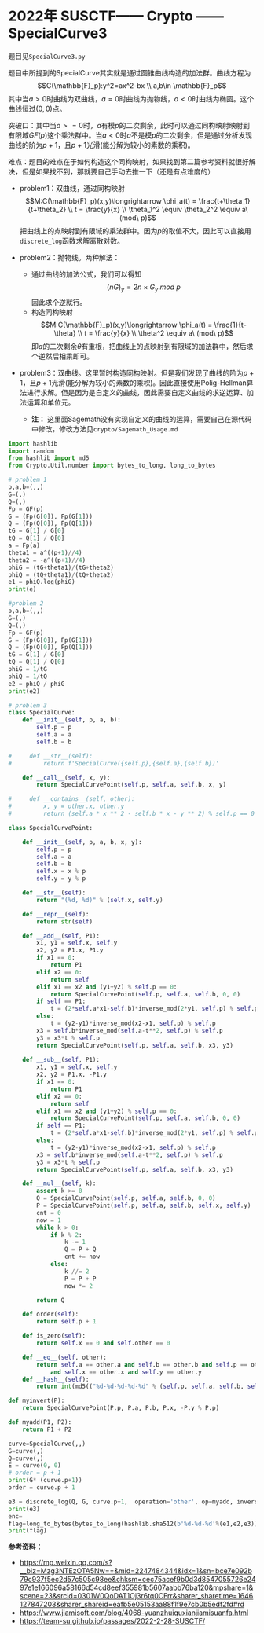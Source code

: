 # 2022年 SUSCTF—— Crypto —— SpecialCurve3

题目见`SpecialCurve3.py`

题目中所提到的SpecialCurve其实就是通过圆锥曲线构造的加法群。曲线方程为$$C(\mathbb{F}_p):y^2=ax^2-bx \\ a,b\in \mathbb{F}_p$$ 其中当$a>0$时曲线为双曲线，$a=0$时曲线为抛物线，$a<0$时曲线为椭圆。这个曲线恒过$(0,0)$点。

突破口：其中当$a >=0$时，$a$有模$p$的二次剩余，此时可以通过同构映射映射到有限域$GF(p)$这个乘法群中。当$a<0$时$a$不是模$p$的二次剩余，但是通过分析发现曲线的阶为$p+1$，且$p+1$光滑(能分解为较小的素数的乘积)。

难点：题目的难点在于如何构造这个同构映射，如果找到第二篇参考资料就很好解决，但是如果找不到，那就要自己手动去推一下（还是有点难度的）

* problem1：双曲线，通过同构映射$$M:C(\mathbb{F}_p)(x,y)\longrightarrow \phi_a(t) = \frac{t+\theta_1}{t+\theta_2} \\ t = \frac{y}{x} \\ \theta_1^2 \equiv \theta_2^2 \equiv a\ (mod\ p)$$ 把曲线上的点映射到有限域的乘法群中。因为$p$的取值不大，因此可以直接用`discrete_log`函数求解离散对数。

* problem2：抛物线。两种解法：
  * 通过曲线的加法公式，我们可以得知$$(nG)_y = 2n\times G_y\ mod\ p$$ 因此求个逆就行。
  * 构造同构映射$$M:C(\mathbb{F}_p)(x,y)\longrightarrow \phi_a(t) = \frac{1}{t-\theta} \\ t = \frac{y}{x} \\ \theta^2 \equiv a\ (mod\ p)$$ 即$a$的二次剩余$\theta$有重根，把曲线上的点映射到有限域的加法群中，然后求个逆然后相乘即可。

* problem3：双曲线。这里暂时构造同构映射。但是我们发现了曲线的阶为$p+1$，且$p+1$光滑(能分解为较小的素数的乘积)。因此直接使用Polig-Hellman算法进行求解。但是因为是自定义的曲线，因此需要自定义曲线的求逆运算、加法运算和单位元。
  * **注：** 这里面Sagemath没有实现自定义的曲线的运算，需要自己在源代码中修改，修改方法见`crypto/Sagemath_Usage.md`

```python
import hashlib
import random
from hashlib import md5
from Crypto.Util.number import bytes_to_long, long_to_bytes

# problem 1
p,a,b=(,,)
G=(,)
Q=(,)
Fp = GF(p)
G = (Fp(G[0]), Fp(G[1]))
Q = (Fp(Q[0]), Fp(Q[1]))
tG = G[1] / G[0]
tQ = Q[1] / Q[0]
a = Fp(a)
theta1 = a^((p+1)//4)
theta2 = -a^((p+1)//4)
phiG = (tG+theta1)/(tG+theta2)
phiQ = (tQ+theta1)/(tQ+theta2)
e1 = phiQ.log(phiG)
print(e)

#problem 2
p,a,b=(,,)
G=(,)
Q=(,)
Fp = GF(p)
G = (Fp(G[0]), Fp(G[1]))
Q = (Fp(Q[0]), Fp(Q[1]))
tG = G[1] / G[0]
tQ = Q[1] / Q[0]
phiG = 1/tG
phiQ = 1/tQ
e2 = phiQ / phiG
print(e2)

# problem 3
class SpecialCurve:
    def __init__(self, p, a, b):
        self.p = p
        self.a = a
        self.b = b

#     def __str__(self):
#         return f'SpecialCurve({self.p},{self.a},{self.b})'

    def __call__(self, x, y):
        return SpecialCurvePoint(self.p, self.a, self.b, x, y)

#     def __contains__(self, other):
#         x, y = other.x, other.y
#         return (self.a * x ** 2 - self.b * x - y ** 2) % self.p == 0

class SpecialCurvePoint:

    def __init__(self, p, a, b, x, y):
        self.p = p
        self.a = a
        self.b = b
        self.x = x % p
        self.y = y % p

    def __str__(self):
        return "(%d, %d)" % (self.x, self.y)

    def __repr__(self):
        return str(self)

    def __add__(self, P1):
        x1, y1 = self.x, self.y
        x2, y2 = P1.x, P1.y
        if x1 == 0:
            return P1
        elif x2 == 0:
            return self
        elif x1 == x2 and (y1+y2) % self.p == 0:
            return SpecialCurvePoint(self.p, self.a, self.b, 0, 0)
        if self == P1:
            t = (2*self.a*x1-self.b)*inverse_mod(2*y1, self.p) % self.p
        else:
            t = (y2-y1)*inverse_mod(x2-x1, self.p) % self.p
        x3 = self.b*inverse_mod(self.a-t**2, self.p) % self.p
        y3 = x3*t % self.p
        return SpecialCurvePoint(self.p, self.a, self.b, x3, y3)
    
    def __sub__(self, P1):
        x1, y1 = self.x, self.y
        x2, y2 = P1.x, -P1.y
        if x1 == 0:
            return P1
        elif x2 == 0:
            return self
        elif x1 == x2 and (y1+y2) % self.p == 0:
            return SpecialCurvePoint(self.p, self.a, self.b, 0, 0)
        if self == P1:
            t = (2*self.a*x1-self.b)*inverse_mod(2*y1, self.p) % self.p
        else:
            t = (y2-y1)*inverse_mod(x2-x1, self.p) % self.p
        x3 = self.b*inverse_mod(self.a-t**2, self.p) % self.p
        y3 = x3*t % self.p
        return SpecialCurvePoint(self.p, self.a, self.b, x3, y3)

    def __mul__(self, k):
        assert k >= 0
        Q = SpecialCurvePoint(self.p, self.a, self.b, 0, 0)
        P = SpecialCurvePoint(self.p, self.a, self.b, self.x, self.y)
        cnt = 0
        now = 1
        while k > 0:
            if k % 2:
                k -= 1
                Q = P + Q
                cnt += now
            else:
                k //= 2
                P = P + P
                now *= 2

        return Q

    def order(self):
        return self.p + 1

    def is_zero(self):
        return self.x == 0 and self.other == 0

    def __eq__(self, other):
        return self.a == other.a and self.b == other.b and self.p == other.p \
            and self.x == other.x and self.y == other.y
    def __hash__(self):
        return int(md5(("%d-%d-%d-%d-%d" % (self.p, self.a, self.b, self.x, self.y)).encode()).hexdigest(), 16)

def myinvert(P):
    return SpecialCurvePoint(P.p, P.a, P.b, P.x, -P.y % P.p)

def myadd(P1, P2):
    return P1 + P2

curve=SpecialCurve(,,)
G=curve(,)
Q=curve(,)
E = curve(0, 0)
# order = p + 1
print(G* (curve.p+1))
order = curve.p + 1

e3 = discrete_log(Q, G, curve.p+1,  operation='other', op=myadd, inverse=myinvert, identity=E)
print(e3)
enc=
flag=long_to_bytes(bytes_to_long(hashlib.sha512(b'%d-%d-%d'%(e1,e2,e3)).digest())^^enc)
print(flag)
```

**参考资料：**
* https://mp.weixin.qq.com/s?__biz=Mzg3NTEzOTA5Nw==&mid=2247484344&idx=1&sn=bce7e092b79c937f5ec2d57c505c98ee&chksm=cec75acef9b0d3d8547055726e2497e1e166096a58166d54cd8eef355981b5607aabb76ba120&mpshare=1&scene=23&srcid=0301W0QoDAT1Oj3r6tq0CFrr&sharer_sharetime=1646127847203&sharer_shareid=eafb5e05153aa88f1f9e7cb0b5edf2fd#rd
* https://www.jiamisoft.com/blog/4068-yuanzhuiquxianjiamisuanfa.html
* https://team-su.github.io/passages/2022-2-28-SUSCTF/
